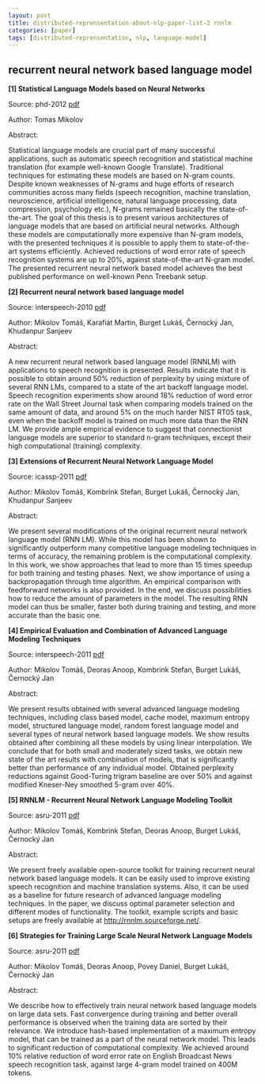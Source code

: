 ```yaml
---
layout: post
title: distributed-reprensentation-about-nlp-paper-list-2 rnnlm
categories: [paper]
tags: [distributed-reprensentation, nlp, language-model]
---
```



## recurrent neural network based language model

**[1] Statistical Language Models based on Neural Networks**

Source: phd-2012 [pdf](http://www.fit.vutbr.cz/~imikolov/rnnlm/thesis.pdf)

Author: Tomas Mikolov

Abstract:

Statistical language models are crucial part of many successful applications, such as automatic speech recognition and statistical machine translation (for example well-known Google Translate). Traditional techniques for estimating these models are based on N-gram counts. Despite known weaknesses of N-grams and huge efforts of research communities across many fields (speech recognition, machine translation, neuroscience, artificial intelligence, natural language processing, data compression, psychology etc.), N-grams remained basically the state-of-the-art. The goal of this thesis is to present various architectures of language models that are based on artificial neural networks. Although these models are computationally more expensive than N-gram models, with the presented techniques it is possible to apply them to state-of-the-art systems efficiently. Achieved reductions of word error rate of speech recognition systems are up to 20%, against state-of-the-art N-gram model. The presented recurrent neural network based model achieves the best published performance on well-known Penn Treebank setup.

**[2] Recurrent neural network based language model**

Source: interspeech-2010 [pdf](http://www.fit.vutbr.cz/research/groups/speech/publi/2010/mikolov_interspeech2010_IS100722.pdf)

Author: Mikolov Tomáš, Karafiát Martin, Burget Lukáš, Černocký Jan, Khudanpur Sanjeev

Abstract:

A new recurrent neural network based language model (RNNLM) with applications to speech recognition is presented. Results indicate that it is possible to obtain around 50% reduction of perplexity by using mixture of several RNN LMs, compared to a state of the art backoff language model. Speech recognition experiments show around 18% reduction of word error rate on the Wall Street Journal task when comparing models trained on the same amount of data, and around 5% on the much harder NIST RT05 task, even when the backoff model is trained on much more data than the RNN LM. We provide ample empirical evidence to suggest that connectionist language models are superior to standard n-gram techniques, except their high computational (training) complexity.

**[3] Extensions of Recurrent Neural Network Language Model**

Source: icassp-2011 [pdf](http://www.fit.vutbr.cz/research/groups/speech/publi/2011/mikolov_icassp2011_5528.pdf)

Author: Mikolov Tomáš, Kombrink Stefan, Burget Lukáš, Černocký Jan, Khudanpur Sanjeev

Abstract:

We present several modifications of the original recurrent neural network language model (RNN LM). While this model has been shown to significantly outperform many competitive language modeling techniques in terms of accuracy, the remaining problem is the computational complexity. In this work, we show approaches that lead to more than 15 times speedup for both training and testing phases. Next, we show importance of using a backpropagation through time algorithm. An empirical comparison with feedforward networks is also provided. In the end, we discuss possibilities how to reduce the amount of parameters in the model. The resulting RNN model can thus be smaller, faster both during training and testing, and more accurate than the basic one.

**[4] Empirical Evaluation and Combination of Advanced Language Modeling Techniques**

Source: interspeech-2011 [pdf](http://www.fit.vutbr.cz/~imikolov/rnnlm/is2011_emp.pdf)

Author: Mikolov Tomáš, Deoras Anoop, Kombrink Stefan, Burget Lukáš, Černocký Jan

Abstract:

We present results obtained with several advanced language modeling techniques, including class based model, cache model, maximum entropy model, structured language model, random forest language model and several types of neural network based language models. We show results obtained after combining all these models by using linear interpolation. We conclude that for both small and moderately sized tasks, we obtain new state of the art results with combination of models, that is significantly better than performance of any individual model. Obtained perplexity reductions against Good-Turing trigram baseline are over 50% and against modified Kneser-Ney smoothed 5-gram over 40%.

**[5] RNNLM - Recurrent Neural Network Language Modeling Toolkit**

Source: asru-2011 [pdf](http://www.fit.vutbr.cz/~imikolov/rnnlm/rnnlm-demo.pdf)

Author: Mikolov Tomáš, Kombrink Stefan, Deoras Anoop, Burget Lukáš, Černocký Jan

Abstract:

We present freely available open-source toolkit for training recurrent neural network based language models. It can be easily used to improve existing speech recognition and machine translation systems. Also, it can be used as a baseline for future research of advanced language modeling techniques. In the paper, we discuss optimal parameter selection and different modes of functionality. The toolkit, example scripts and basic setups are freely available at http://rnnlm.sourceforge.net/.

**[6] Strategies for Training Large Scale Neural Network Language Models**

Source: asru-2011 [pdf](http://www.fit.vutbr.cz/~imikolov/rnnlm/asru_large_v4.pdf)

Author: Mikolov Tomáš, Deoras Anoop, Povey Daniel, Burget Lukáš, Černocký Jan

Abstract:

We describe how to effectively train neural network based language models on large data sets. Fast convergence during training and better overall performance is observed when the training data are sorted by their relevance. We introduce hash-based implementation of a maximum entropy model, that can be trained as a part of the neural network model. This leads to significant reduction of computational complexity. We achieved around 10% relative reduction of word error rate on English Broadcast News speech recognition task, against large 4-gram model trained on 400M tokens.


